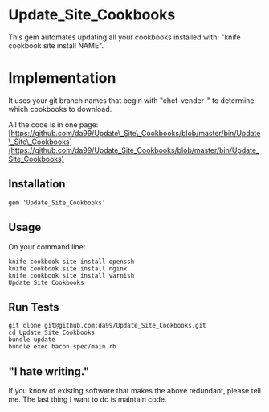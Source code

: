 
Update\_Site\_Cookbooks
================


This gem automates updating all your cookbooks installed with: 
"knife cookbook site install NAME".

Implementation
==============

It uses your git branch names
that begin with "chef-vender-" to determine which 
cookbooks to download.  

All the code is in one page: 
[https://github.com/da99/Update\_Site\_Cookbooks/blob/master/bin/Update\_Site\_Cookbooks](https://github.com/da99/Update_Site_Cookbooks/blob/master/bin/Update_Site_Cookbooks)

Installation
------------

    gem 'Update_Site_Cookbooks'

Usage
------

On your command line:

    knife cookbook site install openssh
    knife cookbook site install nginx
    knife cookbook site install varnish
    Update_Site_Cookbooks

Run Tests
---------

    git clone git@github.com:da99/Update_Site_Cookbooks.git
    cd Update_Site_Cookbooks
    bundle update
    bundle exec bacon spec/main.rb

"I hate writing."
-----------------------------

If you know of existing software that makes the above redundant,
please tell me. The last thing I want to do is maintain code.

